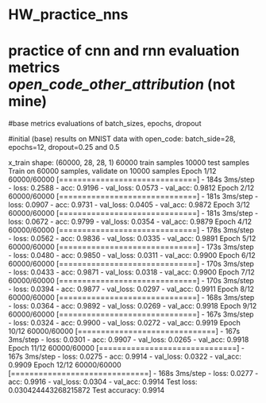 # HW_practice_nns
# practice of cnn and rnn evaluation metrics _open_code_other_attribution_ (not mine)

#base metrics evaluations of batch_sizes, epochs, dropout

#initial (base) results on MNIST data with open_code: batch_side=28, epochs=12, dropout=0.25 and 0.5

x_train shape: (60000, 28, 28, 1)
60000 train samples
10000 test samples
Train on 60000 samples, validate on 10000 samples
Epoch 1/12
60000/60000 [==============================] - 184s 3ms/step - loss: 0.2588 - acc: 0.9196 - val_loss: 0.0573 - val_acc: 0.9812
Epoch 2/12
60000/60000 [==============================] - 181s 3ms/step - loss: 0.0907 - acc: 0.9731 - val_loss: 0.0405 - val_acc: 0.9872
Epoch 3/12
60000/60000 [==============================] - 181s 3ms/step - loss: 0.0672 - acc: 0.9799 - val_loss: 0.0354 - val_acc: 0.9879
Epoch 4/12
60000/60000 [==============================] - 178s 3ms/step - loss: 0.0562 - acc: 0.9836 - val_loss: 0.0335 - val_acc: 0.9891
Epoch 5/12
60000/60000 [==============================] - 173s 3ms/step - loss: 0.0480 - acc: 0.9850 - val_loss: 0.0311 - val_acc: 0.9900
Epoch 6/12
60000/60000 [==============================] - 170s 3ms/step - loss: 0.0433 - acc: 0.9871 - val_loss: 0.0318 - val_acc: 0.9900
Epoch 7/12
60000/60000 [==============================] - 170s 3ms/step - loss: 0.0394 - acc: 0.9877 - val_loss: 0.0297 - val_acc: 0.9911
Epoch 8/12
60000/60000 [==============================] - 168s 3ms/step - loss: 0.0364 - acc: 0.9892 - val_loss: 0.0269 - val_acc: 0.9918
Epoch 9/12
60000/60000 [==============================] - 167s 3ms/step - loss: 0.0324 - acc: 0.9900 - val_loss: 0.0272 - val_acc: 0.9919
Epoch 10/12
60000/60000 [==============================] - 167s 3ms/step - loss: 0.0301 - acc: 0.9907 - val_loss: 0.0265 - val_acc: 0.9918
Epoch 11/12
60000/60000 [==============================] - 167s 3ms/step - loss: 0.0275 - acc: 0.9914 - val_loss: 0.0322 - val_acc: 0.9909
Epoch 12/12
60000/60000 [==============================] - 168s 3ms/step - loss: 0.0277 - acc: 0.9916 - val_loss: 0.0304 - val_acc: 0.9914
Test loss: 0.030424443268215872
Test accuracy: 0.9914
